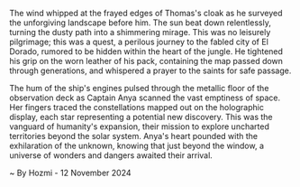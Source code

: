 
The wind whipped at the frayed edges of Thomas's cloak as he surveyed the unforgiving landscape before him. The sun beat down relentlessly, turning the dusty path into a shimmering mirage. This was no leisurely pilgrimage; this was a quest, a perilous journey to the fabled city of El Dorado, rumored to be hidden within the heart of the jungle. He tightened his grip on the worn leather of his pack, containing the map passed down through generations, and whispered a prayer to the saints for safe passage.  

The hum of the ship's engines pulsed through the metallic floor of the observation deck as Captain Anya scanned the vast emptiness of space. Her fingers traced the constellations mapped out on the holographic display, each star representing a potential new discovery. This was the vanguard of humanity's expansion, their mission to explore uncharted territories beyond the solar system.  Anya's heart pounded with the exhilaration of the unknown, knowing that just beyond the window, a universe of wonders and dangers awaited their arrival. 

~ By Hozmi - 12 November 2024

